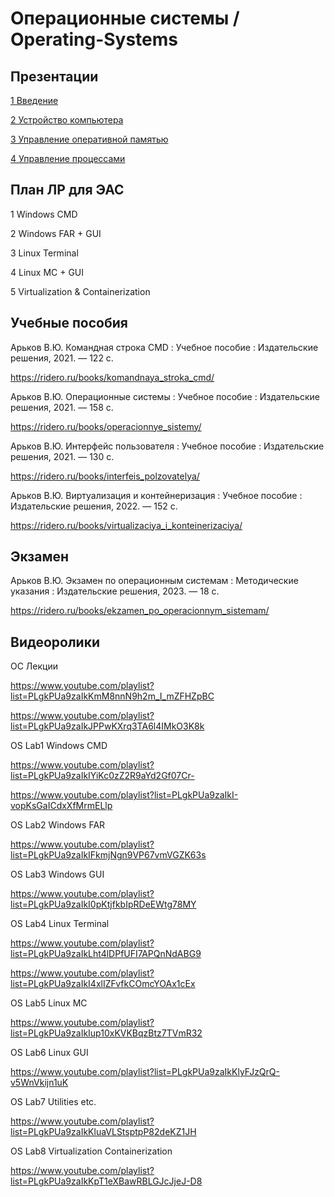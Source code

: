 # Операционные системы / Operating-Systems

## Презентации
[1 Введение](https://github.com/Valentin-Arkov/Operating-Systems/blob/main/OS_01_Intro.pdf)

[2 Устройство компьютера](https://github.com/Valentin-Arkov/Operating-Systems/blob/main/OS_02_Сomputer.pdf)

[3 Управление оперативной памятью](https://github.com/Valentin-Arkov/Operating-Systems/blob/main/OS_03_Memory.pdf)

[4 Управление процессами](https://github.com/Valentin-Arkov/Operating-Systems/blob/main/OS_04_Processes.pdf)


## План ЛР для ЭАС

1 Windows CMD

2 Windows FAR + GUI

3 Linux Terminal

4 Linux MC + GUI

5 Virtualization & Containerization

## Учебные пособия

Арьков В.Ю. Командная строка CMD : Учебное пособие : Издательские решения, 2021. — 122 с.

https://ridero.ru/books/komandnaya_stroka_cmd/

Арьков В.Ю. Операционные системы : Учебное пособие : Издательские решения, 2021. — 158 с.

https://ridero.ru/books/operacionnye_sistemy/

Арьков В.Ю. Интерфейс пользователя : Учебное пособие : Издательские решения, 2021. — 130 с.

https://ridero.ru/books/interfeis_polzovatelya/

Арьков В.Ю. Виртуализация и контейнеризация : Учебное пособие : Издательские решения, 2022. — 152 с.

https://ridero.ru/books/virtualizaciya_i_konteinerizaciya/

## Экзамен

Арьков В.Ю. Экзамен по операционным системам : Методические указания : Издательские решения, 2023. — 18 с.

https://ridero.ru/books/ekzamen_po_operacionnym_sistemam/

## Видеоролики

ОС Лекции

https://www.youtube.com/playlist?list=PLgkPUa9zaIkKmM8nnN9h2m_I_mZFHZpBC

https://www.youtube.com/playlist?list=PLgkPUa9zaIkJPPwKXrq3TA6l4IMkO3K8k

OS Lab1 Windows CMD

https://www.youtube.com/playlist?list=PLgkPUa9zaIkIYiKc0zZ2R9aYd2Gf07Cr-

https://www.youtube.com/playlist?list=PLgkPUa9zaIkI-vopKsGaICdxXfMrmELlp

OS Lab2 Windows FAR

https://www.youtube.com/playlist?list=PLgkPUa9zaIkIFkmjNgn9VP67vmVGZK63s

OS Lab3 Windows GUI

https://www.youtube.com/playlist?list=PLgkPUa9zaIkI0pKtjfkbIpRDeEWtg78MY

OS Lab4 Linux Terminal

https://www.youtube.com/playlist?list=PLgkPUa9zaIkLht4lDPfUFI7APQnNdABG9

https://www.youtube.com/playlist?list=PLgkPUa9zaIkI4xlIZFvfkCOmcYOAx1cEx

OS Lab5 Linux MC

https://www.youtube.com/playlist?list=PLgkPUa9zaIkIup10xKVKBqzBtz7TVmR32

OS Lab6 Linux GUI

https://www.youtube.com/playlist?list=PLgkPUa9zaIkKlyFJzQrQ-v5WnVkijn1uK

OS Lab7 Utilities etc.

https://www.youtube.com/playlist?list=PLgkPUa9zaIkKluaVLStsptpP82deKZ1JH

OS Lab8 Virtualization Containerization

https://www.youtube.com/playlist?list=PLgkPUa9zaIkKpT1eXBawRBLGJcJjeJ-D8
